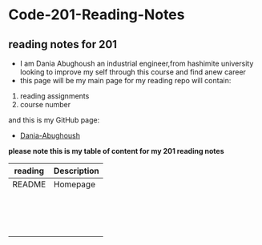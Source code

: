 # Code-201-Reading-Notes

## reading notes for 201

*  I am Dania Abughoush an industrial engineer,from hashimite university looking to improve my self through this course and find anew career
* this page will be my main page for my reading repo will contain:
1. reading assignments
1. course number

and this is my GitHub page:
* [Dania-Abughoush](https://github.com/DaniaAbughoush)

**please note this is my table of content for my 201 reading notes**

| reading     | Description |
| ----------- | ----------- |
| README     | Homepage       |
|    |         |
|    |         |
|    |         |
|    |         |
|    |         |
|    |         |
|    |         |
|    |         |
|    |         |
|    |         |
|    |         |
|    |         |
|    |         |
|    |         |
|    |         |
